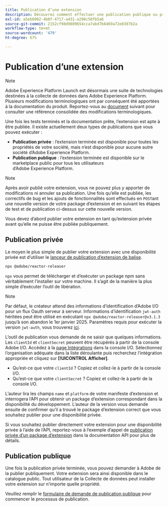 ```yaml
---
title: Publication d’une extension
description: Découvrez comment effectuer une publication publique ou privée d’une extension de balise dans Adobe Experience Platform.
exl-id: a5eb6902-4b0f-4717-a431-a290c50fb5a6
source-git-commit: 2152cf98d9809654cca7abd7b8469a72e8387b2a
workflow-type: tm+mt
source-wordcount: '479'
ht-degree: 67%

---
```


# Publication d’une extension

>[!NOTE]
>
>Adobe Experience Platform Launch est désormais une suite de technologies destinées à la collecte de données dans Adobe Experience Platform. Plusieurs modifications terminologiques ont par conséquent été apportées à la documentation du produit. Reportez-vous au [document](../../term-updates.md) suivant pour consulter une référence consolidée des modifications terminologiques.

Une fois les tests terminés et la documentation prête, lʼextension est apte à être publiée. Il existe actuellement deux types de publications que vous pouvez exécuter :

- **Publication privée** : l’extension terminée est disponible pour toutes les propriétés de votre société, mais n’est disponible pour aucune autre société d’Adobe Experience Platform.
- **Publication publique** : l’extension terminée est disponible sur le marketplace public pour tous les utilisateurs d’Adobe Experience Platform.

>[!NOTE]
>
>Après avoir publié votre extension, vous ne pouvez plus y apporter de modifications ni annuler sa publication.  Une fois qu’elle est publiée, les correctifs de bug et les ajouts de fonctionnalités sont effectués en `POST`ant une nouvelle version de votre package d’extension et en suivant les étapes de test et de publication ci-dessus sur cette nouvelle version.

Vous devez d’abord publier votre extension en tant qu’extension privée avant qu’elle ne puisse être publiée publiquement.

## Publication privée

Le moyen le plus simple de publier votre extension avec une disponibilité privée est d’utiliser le [lanceur de publication d’extension de balise](https://www.npmjs.com/package/@adobe/reactor-releaser).

```bash
npx @adobe/reactor-releaser
```

`npx` vous permet de télécharger et d’exécuter un package npm sans véritablement l’installer sur votre machine. Il s’agit de la manière la plus simple d’exécuter l’outil de libération.

>[!NOTE]
> Par défaut, le créateur attend des informations d’identification d’Adobe I/O pour un flux Oauth serveur à serveur. Informations d’identification `jwt-auth` héritées
> peut être utilisé en exécutant `npx @adobe/reactor-releaser@v3.1.3` jusqu’à son abandon le 1er janvier 2025. Paramètres requis
> pour exécuter la version `jwt-auth`, vous trouverez [ici](https://github.com/adobe/reactor-releaser/tree/9ea66aa2c683fe7da0cca50ff5c9b9372f183bb5).

L’outil de publication vous demande de ne saisir que quelques informations. Les `clientId` et `clientSecret` peuvent être récupérés à partir de la console Adobe I/O. Accédez à la [page Intégrations](https://console.adobe.io/integrations) dans la console I/O. Sélectionnez lʼorganisation adéquate dans la liste déroulante puis recherchez lʼintégration appropriée et cliquez sur **[!UICONTROL Afficher]**.

- Qu’est-ce que votre `clientId` ? Copiez et collez-le à partir de la console I/O.
- Qu’est-ce que votre `clientSecret` ? Copiez et collez-le à partir de la console I/O.

L’auteur lira les champs `name` et `platform` de votre manifeste d’extension et interrogera l’API pour obtenir un package d’extension correspondant dans la disponibilité du développement.
L’auteur de la version vous demande ensuite de confirmer qu’il a trouvé le package d’extension correct que vous souhaitez publier pour une disponibilité privée.

Si vous souhaitez publier directement votre extension pour une disponibilité privée à lʼaide de lʼAPI, reportez-vous à lʼexemple dʼappel de [publication privée dʼun package dʼextension](../../api/endpoints/extension-packages.md/#private-release) dans la documentation API pour plus de détails.

## Publication publique

Une fois la publication privée terminée, vous pouvez demander à Adobe de la publier publiquement. Votre extension sera ainsi disponible dans le catalogue public. Tout utilisateur de la Collecte de données peut installer votre extension sur nʼimporte quelle propriété.

Veuillez remplir le [formulaire de demande de publication publique](https://www.feedbackprogram.adobe.com/c/r/DCExtensionReleaseRequest) pour commencer le processus de publication.
